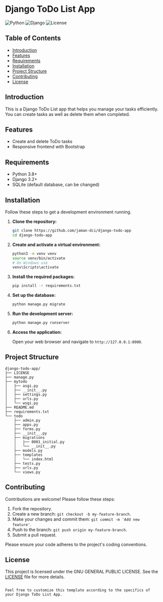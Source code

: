 # Django ToDo List App

![Python](https://img.shields.io/badge/python-3.8%2B-blue)
![Django](https://img.shields.io/badge/django-3.2%2B-green)
![License](https://img.shields.io/badge/license-GNU-brightgreen)

## Table of Contents

- [Introduction](#introduction)
- [Features](#features)
- [Requirements](#requirements)
- [Installation](#installation)
- [Project Structure](#project-structure)
- [Contributing](#contributing)
- [License](#license)

## Introduction

This is a Django ToDo List app that helps you manage your tasks efficiently. You can create tasks as well as delete them when completed.

## Features

- Create and delete ToDo tasks
- Responsive frontend with Bootstrap

## Requirements

- Python 3.8+
- Django 3.2+
- SQLite (default database, can be changed)

## Installation

Follow these steps to get a development environment running.

1. **Clone the repository:**

   ```bash
   git clone https://github.com/jaman-dci/django-todo-app
   cd django-todo-app
   ```

2. **Create and activate a virtual environment:**

   ```bash
   python3 -m venv venv
   source venv/bin/activate
   # On Windows use
   venv\Scripts\activate
   ```

3. **Install the required packages:**

   ```bash
   pip install -r requirements.txt
   ```

4. **Set up the database:**

   ```bash
   python manage.py migrate
   ```

5. **Run the development server:**

   ```bash
   python manage.py runserver
   ```

6. **Access the application:**

   Open your web browser and navigate to `http://127.0.0.1:8000`.


## Project Structure

```
django-todo-app/
├── LICENSE
├── manage.py
├── mytodo
│   ├── asgi.py
│   ├── __init__.py
│   ├── settings.py
│   ├── urls.py
│   └── wsgi.py
├── README.md
├── requirements.txt
└── todo
    ├── admin.py
    ├── apps.py
    ├── forms.py
    ├── __init__.py
    ├── migrations
    │   ├── 0001_initial.py
    │   └── __init__.py
    ├── models.py
    ├── templates
    │   └── index.html
    ├── tests.py
    ├── urls.py
    └── views.py
```

## Contributing

Contributions are welcome! Please follow these steps:

1. Fork the repository.
2. Create a new branch: `git checkout -b my-feature-branch`.
3. Make your changes and commit them: `git commit -m 'Add new feature'`.
4. Push to the branch: `git push origin my-feature-branch`.
5. Submit a pull request.

Please ensure your code adheres to the project's coding conventions.

## License

This project is licensed under the GNU GENERAL PUBLIC LICENSE. See the [LICENSE](LICENSE) file for more details.
```

Feel free to customize this template according to the specifics of your Django ToDo List App.

